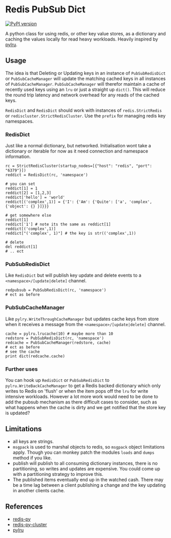 # Redis PubSub Dict
[![PyPI version](https://img.shields.io/pypi/v/redis-pubsub-dict.svg)](https://pypi.python.org/pypi/redis-pubsub-dict)

A python class for using redis, or other key value stores, as a dictionary and caching the values locally for read heavy workloads. Heavily inspired by [pylru](https://pypi.python.org/pypi/pylru).

## Usage
The idea is that Deleting or Updating keys in an instance of `PubSubRedisDict` or `PubSubCacheManager` will update the matching cached keys in all instances of `PubSubCacheManager`. `PubSubCacheManager` will therefor maintain a cache of recently used keys using an `lru` or just a straight up `dict()`. This will reduce the round trip latency and network overhead for any reads of the cached keys.

`RedisDict` and `RedisDict` should work with instances of `redis.StrictRedis` or `rediscluster.StrictRedisCluster`. Use the `prefix` for managing redis key namespaces.

### RedisDict
Just like a normal dictionary, but networked. Initialisation wont take a dictionary or iterable for now as it need connection and namespace information.

  ```
  rc = StrictRedisCluster(startup_nodes=[{"host": "redis", "port": "6379"}])
  reddict = RedisDict(rc, 'namespace')

  # you can set
  reddict[1] = 1
  reddict[2] = [1,2,3]
  reddict['hello'] = 'world'
  reddict[('complex',1)] = {'I': {'Am': {'Quite': ['a', 'complex', {'object': {} }]}}}

  # get somewhere else
  reddict[1]
  reddict['1'] # note its the same as reddict[1]
  reddict[('complex',1)]
  reddict["('complex', 1)"] # the key is str(('complex',1))

  # delete
  del reddict[1]
  # .. ect
  ```

### PubSubRedisDict
  Like `RedisDict` but will publish key update and delete events to a `<namespace>/[update|delete]` channel.

  ```
  redpubsub = PubSubRedisDict(rc, 'namespace')
  # ect as before
  ```

### PubSubCacheManager
  Like `pylry.WriteThroughCacheManager` but updates cache keys from store when it receives a message from the `<namespace>/[update|delete]` channel.
  ```
  cache = pylru.lrucache(10) # maybe more than 10
  redstore = PubSubRedisDict(rc, 'namespace')
  redcache = PubSubCacheManager(redstore, cache)
  # ect as before
  # see the cache
  print dict(redcache.cache)
  ```

### Further uses
  You can hook up `RedisDict` or `PubSubRedisDict` to `pylru.WriteBackCacheManager` to get a Redis backed dictionary which only writes to Redis on 'flush' or when the item pops off the `lru` for write intensive workloads. However a lot more work would need to be done to add the pubsub mechanism as there difficult cases to consider, such as what happens when the cache is dirty and we get notified that the store key is updated?

## Limitations
- all keys are strings.
- `msgpack` is used to marshal objects to redis, so `msgpack` object limitations apply. Though you can monkey patch the modules `loads` and `dumps` method if you like.
- publish will publish to all consuming dictionary instances, there is no partitioning, so writes and updates are expensive. You could come up with a partitioning strategy to improve this.
- The published items eventually end up in the watched cash. There may be a time lag between a client publishing a change and the key updating in another clients cache.

## References
* [redis-py](http://redis-py.readthedocs.io/)
* [redis-py-cluster](http://redis-py-cluster.readthedocs.io/)
* [pylru](https://pypi.python.org/pypi/pylru)

